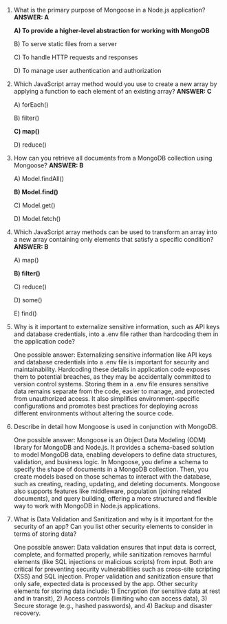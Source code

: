1. What is the primary purpose of Mongoose in a Node.js application? **ANSWER: A**

   **A) To provide a higher-level abstraction for working with MongoDB**

   B) To serve static files from a server

   C) To handle HTTP requests and responses

   D) To manage user authentication and authorization



2. Which JavaScript array method would you use to create a new array by applying a function to each element of an existing array? **ANSWER: C**

   A) forEach()

   B) filter()

   **C) map()**

   D) reduce()



3. How can you retrieve all documents from a MongoDB collection using Mongoose? **ANSWER: B**

   A) Model.findAll()

   **B) Model.find()**

   C) Model.get()

   D) Model.fetch()



4. Which JavaScript array methods can be used to transform an array into a new array containing only elements that satisfy a specific condition? **ANSWER: B**

   A) map()

   **B) filter()**

   C) reduce()

   D) some()

   E) find()



5. Why is it important to externalize sensitive information, such as API keys and database credentials, into a .env file rather than hardcoding them in the application code?
   
   One possible answer: Externalizing sensitive information like API keys and database credentials into a .env file is important for security and maintainability. Hardcoding these details in application code exposes them to potential breaches, as they may be accidentally committed to version control systems. Storing them in a .env file ensures sensitive data remains separate from the code, easier to manage, and protected from unauthorized access. It also simplifies environment-specific configurations and promotes best practices for deploying across different environments without altering the source code.


7. Describe in detail how Mongoose is used in conjunction with MongoDB.
   
   One possible answer: Mongoose is an Object Data Modeling (ODM) library for MongoDB and Node.js. It provides a schema-based solution to model MongoDB data, enabling developers to define data structures, validation, and business logic. In Mongoose, you define a schema to specify the shape of documents in a MongoDB collection. Then, you create models based on those schemas to interact with the database, such as creating, reading, updating, and deleting documents. Mongoose also supports features like middleware, population (joining related documents), and query building, offering a more structured and flexible way to work with MongoDB in Node.js applications.


9. What is Data Validation and Sanitization and why is it important for the security of an app? Can you list other security elements to consider in terms of storing data?
    
   One possible answer: Data validation ensures that input data is correct, complete, and formatted properly, while sanitization removes harmful elements (like SQL injections or malicious scripts) from input. Both are critical for preventing security vulnerabilities such as cross-site scripting (XSS) and SQL injection. Proper validation and sanitization ensure that only safe, expected data is processed by the app.  Other security elements for storing data include: 1) Encryption (for sensitive data at rest and in transit), 2) Access controls (limiting who can access data), 3) Secure storage (e.g., hashed passwords), and 4) Backup and disaster recovery.
